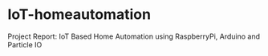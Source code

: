# IoT-homeautomation
Project Report: IoT Based Home Automation using RaspberryPi, Arduino and Particle IO
